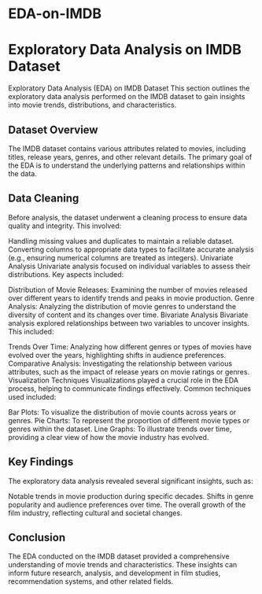 # EDA-on-IMDB
# Exploratory Data Analysis on IMDB Dataset

Exploratory Data Analysis (EDA) on IMDB Dataset
This section outlines the exploratory data analysis performed on the IMDB dataset to gain insights into movie trends, distributions, and characteristics.

## Dataset Overview
The IMDB dataset contains various attributes related to movies, including titles, release years, genres, and other relevant details. The primary goal of the EDA is to understand the underlying patterns and relationships within the data.

## Data Cleaning
Before analysis, the dataset underwent a cleaning process to ensure data quality and integrity. This involved:

Handling missing values and duplicates to maintain a reliable dataset.
Converting columns to appropriate data types to facilitate accurate analysis (e.g., ensuring numerical columns are treated as integers).
Univariate Analysis
Univariate analysis focused on individual variables to assess their distributions. Key aspects included:

Distribution of Movie Releases: Examining the number of movies released over different years to identify trends and peaks in movie production.
Genre Analysis: Analyzing the distribution of movie genres to understand the diversity of content and its changes over time.
Bivariate Analysis
Bivariate analysis explored relationships between two variables to uncover insights. This included:

Trends Over Time: Analyzing how different genres or types of movies have evolved over the years, highlighting shifts in audience preferences.
Comparative Analysis: Investigating the relationship between various attributes, such as the impact of release years on movie ratings or genres.
Visualization Techniques
Visualizations played a crucial role in the EDA process, helping to communicate findings effectively. Common techniques used included:

Bar Plots: To visualize the distribution of movie counts across years or genres.
Pie Charts: To represent the proportion of different movie types or genres within the dataset.
Line Graphs: To illustrate trends over time, providing a clear view of how the movie industry has evolved.

## Key Findings
The exploratory data analysis revealed several significant insights, such as:

Notable trends in movie production during specific decades.
Shifts in genre popularity and audience preferences over time.
The overall growth of the film industry, reflecting cultural and societal changes.

## Conclusion
The EDA conducted on the IMDB dataset provided a comprehensive understanding of movie trends and characteristics. These insights can inform future research, analysis, and development in film studies, recommendation systems, and other related fields.
